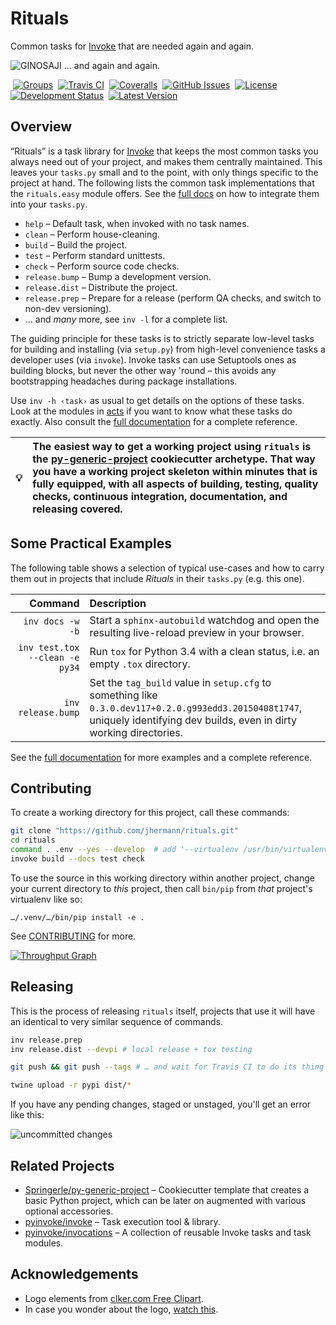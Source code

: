 # Rituals

Common tasks for [Invoke](http://www.pyinvoke.org/) that are needed again and again.

![GINOSAJI](https://raw.githubusercontent.com/jhermann/rituals/master/docs/_static/img/symbol-200.png) … and again and again.

 [![Groups](https://img.shields.io/badge/Google_groups-rituals--dev-orange.svg)](https://groups.google.com/forum/#!forum/rituals-dev)
 [![Travis CI](https://api.travis-ci.org/jhermann/rituals.svg)](https://travis-ci.org/jhermann/rituals)
 [![Coveralls](https://img.shields.io/coveralls/jhermann/rituals.svg)](https://coveralls.io/r/jhermann/rituals)
 [![GitHub Issues](https://img.shields.io/github/issues/jhermann/rituals.svg)](https://github.com/jhermann/rituals/issues)
 [![License](https://img.shields.io/pypi/l/rituals.svg)](https://github.com/jhermann/rituals/blob/master/LICENSE)
 [![Development Status](https://img.shields.io/pypi/status/rituals.svg)](https://pypi.python.org/pypi/rituals/)
 [![Latest Version](https://img.shields.io/pypi/v/rituals.svg)](https://pypi.python.org/pypi/rituals/)


## Overview

“Rituals” is a task library for [Invoke](http://www.pyinvoke.org/) that keeps the
most common tasks you always need out of your project, and makes them centrally maintained.
This leaves your `tasks.py` small and to the point,
with only things specific to the project at hand.
The following lists the common task implementations that the ``rituals.easy`` module offers.
See the [full docs](https://rituals.readthedocs.io/en/latest/usage.html#adding-rituals-to-your-project)
on how to integrate them into your `tasks.py`.

* ``help`` –    Default task, when invoked with no task names.
* ``clean`` –   Perform house-cleaning.
* ``build`` –   Build the project.
* ``test`` –    Perform standard unittests.
* ``check`` –   Perform source code checks.
* ``release.bump`` – Bump a development version.
* ``release.dist`` – Distribute the project.
* ``release.prep`` – Prepare for a release (perform QA checks, and switch to non-dev versioning).
* … and *many* more, see `inv -l` for a complete list.

The guiding principle for these tasks is to strictly separate
low-level tasks for building and installing (via ``setup.py``)
from high-level convenience tasks a developer uses (via ``invoke``).
Invoke tasks can use Setuptools ones as building blocks,
but never the other way 'round
– this avoids any bootstrapping headaches during package installations.

Use ``inv -h ‹task›`` as usual to get details on the options of these tasks.
Look at the modules in [acts](https://github.com/jhermann/rituals/blob/master/src/rituals/acts)
if you want to know what these tasks do exactly.
Also consult the [full documentation](https://rituals.readthedocs.io/)
for a complete reference.

:bulb: | The easiest way to get a working project using `rituals` is the [py-generic-project](https://github.com/Springerle/py-generic-project) cookiecutter archetype. That way you have a working project skeleton within minutes that is fully equipped, with all aspects of building, testing, quality checks, continuous integration, documentation, and releasing covered.
---- | :----


## Some Practical Examples

The following table shows a selection of typical use-cases and how to
carry them out in projects that include *Rituals* in their `tasks.py`
(e.g. this one).

Command | Description
----: | :----
`inv docs -w -b` | Start a `sphinx-autobuild` watchdog and open the resulting live-reload preview in your browser.
`inv test.tox --clean -e py34` | Run `tox` for Python 3.4 with a clean status, i.e. an empty `.tox` directory.
`inv release.bump` | Set the `tag_build` value in `setup.cfg` to something like `0.3.0.dev117+0.2.0.g993edd3.20150408t1747`, uniquely identifying dev builds, even in dirty working directories.

See the [full documentation](https://rituals.readthedocs.io/)
for more examples and a complete reference.


## Contributing

To create a working directory for this project, call these commands:

```sh
git clone "https://github.com/jhermann/rituals.git"
cd rituals
command . .env --yes --develop  # add '--virtualenv /usr/bin/virtualenv' for Python2
invoke build --docs test check
```

To use the source in this working directory within another project,
change your current directory to _this_ project,
then call `bin/pip` from *that* project's virtualenv like so:

    …/.venv/…/bin/pip install -e .

See [CONTRIBUTING](https://github.com/jhermann/rituals/blob/master/CONTRIBUTING.md) for more.

[![Throughput Graph](https://graphs.waffle.io/jhermann/rituals/throughput.svg)](https://waffle.io/jhermann/rituals/metrics)


## Releasing

This is the process of releasing  ``rituals`` itself,
projects that use it will have an identical to very similar sequence of commands.

```sh
inv release.prep
inv release.dist --devpi # local release + tox testing

git push && git push --tags # … and wait for Travis CI to do its thing

twine upload -r pypi dist/*
```

If you have any pending changes, staged or unstaged, you'll get an error like this:

![uncommitted changes](https://raw.githubusercontent.com/jhermann/rituals/master/docs/_static/img/invoke-release-prep-changes.png)


## Related Projects

* [Springerle/py-generic-project](https://github.com/Springerle/py-generic-project) – Cookiecutter template that creates a basic Python project, which can be later on augmented with various optional accessories.
* [pyinvoke/invoke](https://github.com/pyinvoke/invoke) – Task execution tool & library.
* [pyinvoke/invocations](https://github.com/pyinvoke/invocations) – A collection of reusable Invoke tasks and task modules.


## Acknowledgements

* Logo elements from [clker.com Free Clipart](http://www.clker.com/).
* In case you wonder about the logo, [watch this](http://youtu.be/9VDvgL58h_Y).

